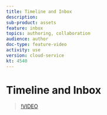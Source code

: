 ```yaml
---
title: Timeline and Inbox
description: 
sub-product: assets
feature: inbox
topics: authoring, collaboration
audience: author
doc-type: feature-video
activity: use
version: cloud-service
kt: 4540
---
```


# Timeline and Inbox

>[!VIDEO](https://video.tv.adobe.com/v/xxx/?quality=12&learn=on)
